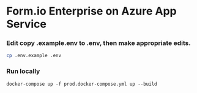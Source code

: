 # Form.io Enterprise on Azure App Service

### Edit copy .example.env to .env, then make appropriate edits.
```bash
cp .env.example .env
```

### Run locally
```
docker-compose up -f prod.docker-compose.yml up --build
```